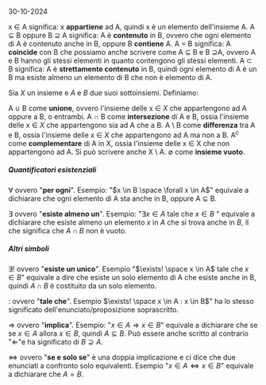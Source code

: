 30-10-2024

x $\in$ A significa: x **appartiene** ad A, quindi x è un elemento dell'insieme A.
A $\subseteq$ B oppure B $\supseteq$ A significa: A è **contenuto** in B, ovvero che ogni elemento di A è contenuto anche in B, oppure B **contiene** A.
A $=$ B significa: A **coincide** con B  che possiamo anche scrivere come A $\subseteq$ B e B $\supseteq$A, ovvero A e B hanno gli stessi elementi in quanto contengono gli stessi elementi.
A $\subset$ B significa: A è **strettamente contenuto** in B, quindi ogni elemento di A è un B ma esiste almeno un elemento di B che non è elemento di A. 

Sia *X*  un insieme e *A* e *B* due suoi sottoinsiemi. Definiamo:

A $\cup$ B come **unione**, ovvero l'insieme delle x $\in$ *X* che appartengono ad A oppure a B, o entrambi.
A $\cap$ B come **intersezione** di A e B, ossia l'insieme delle x $\in$ *X* che appartengono sia ad A che a B.
A $\setminus$ B come **differenza** tra A e B, ossia l'insieme delle x $\in$ *X* che appartengono ad A ma non a B.
A$^c$ come **complementare** di A in X, ossia l'insieme delle x $\in$ X che non appartengono ad A. Si può scrivere anche X $\setminus$ A.
$\emptyset$ come **insieme vuoto**.    

##### Quantificatori esistenziali

 $\forall$ ovvero "**per ogni**". Esempio: "$x \in B \space \forall x \in A$" equivale a dichiarare che ogni elemento di A sta anche in B, oppure A $\subseteq$ B.
 
 $\exists$ ovvero "**esiste almeno un**". Esempio: "$\exists x \in A$ tale che $x \in B$ "  equivale a dichiarare che esiste almeno un elemento $x$ in $A$ che si trova anche in $B$, il che significa che $A \cap B$ non è vuoto.

##### Altri simboli
$\exists!$ ovvero "**esiste un unico**". Esempio "$\exists! \space x \in A$ tale che $x \in B$" equivale a dire che esiste un solo elemento di A che esiste anche in B, quindi $A \cap B$ è costituito da un solo elemento.

$:$ ovvero "**tale che**". Esempio $\exists! \space x \in A : x \in B$" ha lo stesso significato dell'enunciato/proposizione soprascritto.

$\Longrightarrow$ ovvero "**implica**". Esempio: "$x \in A \Longrightarrow x \in B$" equivale a dichiarare che se se $x\in A$ allora $x\in B$, quindi $A \subseteq B$. Può essere anche scritto al contrario "$\Longleftarrow$"e ha significato di   $B \supseteq A$.

$\Longleftrightarrow$ ovvero "**se e solo se**" è una doppia implicazione e ci dice che due enunciati a confronto solo equivalenti. Esempio "$x \in A \Longleftrightarrow x \in B$" equivale a dichiarare che $A = B$.